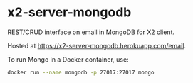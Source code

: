 # x2-server-mongodb

REST/CRUD interface on email in MongoDB for X2 client.

Hosted at https://x2-server-mongodb.herokuapp.com/email.

To run Mongo in a Docker container, use:

```bash
docker run --name mongodb -p 27017:27017 mongo
```
